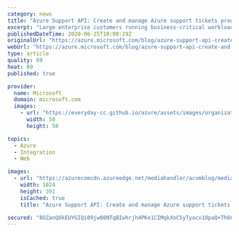 ```yaml
---
category: news
title: "Azure Support API: Create and manage Azure support tickets programmatically"
excerpt: "Large enterprise customers running business-critical workloads on Azure manage thousands of subscriptions and use automation for deployment and management of their Azure resources."
publishedDateTime: 2020-06-25T10:00:29Z
originalUrl: "https://azure.microsoft.com/blog/azure-support-api-create-and-manage-azure-support-tickets-programmatically/"
webUrl: "https://azure.microsoft.com/blog/azure-support-api-create-and-manage-azure-support-tickets-programmatically/"
type: article
quality: 89
heat: 89
published: true

provider:
  name: Microsoft
  domain: microsoft.com
  images:
    - url: "https://everyday-cc.github.io/azure/assets/images/organizations/microsoft.com-50x50.jpg"
      width: 50
      height: 50

topics:
  - Azure
  - Integration
  - Web

images:
  - url: "https://azurecomcdn.azureedge.net/mediahandler/acomblog/media/Default/blog/42e2e2df-5372-4292-ae0c-f8dbbe6bb010.png"
    width: 1024
    height: 391
    isCached: true
    title: "Azure Support API: Create and manage Azure support tickets programmatically"

secured: "8OZanQOkEUYGIQi09jw08NTqBIwhrjh4PKe1CIMqkXoC5yTyocv1OpaQ+Th6CjPObf0U+kxeS2Jn3yNaYAo1RarKVEodLpD7htJbRVv6ynu4WQqSiyqfI5VxijTXg/5pUIJPKE1Qw4WQKyzTga+NBIkFDaz+oZrbTu+FYgTUBIyA/qpdW7S4ClPiNhgfyhmgE2X/C/Xn7j2tsXa+BqOsV97nV38cpj0yeH6UTEygqIL+neq+ojP9zovoZCAhaIq+fh4L5LguLQcysZUfjRDT4MsDY6CFFJ4oU8cUDlAmr4PinVhhcQBQhVi0CKvYluKYhUl6gQHfEjcQozECH93pvvd8Kw9bJHv+SUI1weLri9k=;UZDHZHIkJh8IudUEPEVhSQ=="
---
```


